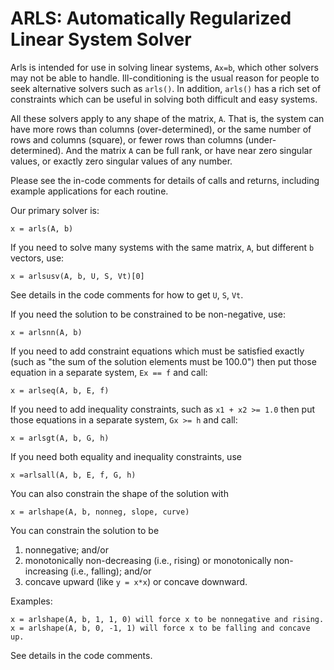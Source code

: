 # ARLS: Automatically Regularized Linear System Solver

Arls is intended for use in solving linear systems, `Ax=b`, which other solvers 
may not be able to handle. Ill-conditioning is the usual reason for people to seek
alternative solvers such as `arls()`. In addition, `arls()` has a rich set of 
constraints which can be useful in solving both difficult and easy systems.

All these solvers apply to any shape of the matrix, `A`. That is, the 
system can have more rows than columns (over-determined), or the same number
of rows and columns (square), or fewer rows than columns (under-determined). And the matrix
`A` can be full rank, or have near zero singular values, or exactly zero singular 
values of any number.

Please see the in-code comments for details of calls and returns, including example applications for each routine.

Our primary solver is:

    x = arls(A, b)

If you need to solve many systems with the same matrix, `A`, but different `b` vectors, use:

    x = arlsusv(A, b, U, S, Vt)[0]

See details in the code comments for how to get `U`, `S`, `Vt`.

If you need the solution to be constrained to be non-negative, use:

    x = arlsnn(A, b)
    
If you need to add constraint equations which must be satisfied exactly (such as
"the sum of the solution elements must be 100.0") then put those equation in a 
separate system, `Ex == f` and call:

    x = arlseq(A, b, E, f)

If you need to add inequality constraints, such as `x1 + x2 >= 1.0` then 
put those equations in a separate system, `Gx >= h` and call:

    x = arlsgt(A, b, G, h)
    
If you need both equality and inequality constraints, use

    x =arlsall(A, b, E, f, G, h) 

You can also constrain the shape of the solution with

    x = arlshape(A, b, nonneg, slope, curve)

You can constrain the solution to be 

1. nonnegative; and/or 
2. monotonically non-decreasing (i.e., rising) or monotonically non-increasing (i.e., falling); and/or 
3. concave upward (like `y = x*x`) or concave downward.

Examples: 

    x = arlshape(A, b, 1, 1, 0) will force x to be nonnegative and rising.
    x = arlshape(A, b, 0, -1, 1) will force x to be falling and concave up.

See details in the code comments.
    



